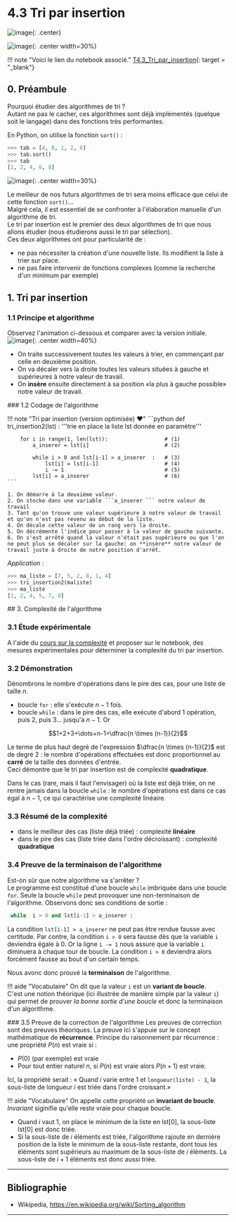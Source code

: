 # 4.3 Tri par insertion

![image](data/BO.png){: .center}

![image](data/color_bars.svg){: .center width=30%}

!!! note "Voici le lien du notebook associé."
	[T4.3_Tri_par_insertion](https://capytale2.ac-paris.fr/web/c/c7d9-1332504){: target = "_blank"}  
	
## 0. Préambule
Pourquoi étudier des algorithmes de tri ?  
Autant ne pas le cacher, ces algorithmes sont déjà implémentés (quelque soit le langage) dans des fonctions très performantes.  

En Python, on utilise la fonction `sort()` :



```python
>>> tab = [4, 8, 1, 2, 6]
>>> tab.sort()
>>> tab
[1, 2, 4, 6, 8]

```

![image](data/meme.png){: .center width=30%}


Le meilleur de nos futurs algorithmes de tri sera moins efficace que celui de cette fonction `sort()`...  
Malgré cela, il est essentiel de se confronter à l'élaboration manuelle d'un algorithme de tri.  
Le tri par insertion est le premier des deux algorithmes de tri que nous allons étudier (nous étudierons aussi le tri par sélection).  
Ces deux algorithmes ont pour particularité de :

- ne pas nécessiter la création d'une nouvelle liste. Ils modifient la liste à trier sur place.
- ne pas faire intervenir de fonctions complexes (comme la recherche d'un minimum par exemple)

## 1. Tri par insertion

### 1.1 Principe et algorithme
Observez l'animation ci-dessous et comparer avec la version initiale.  
![image](data/insertion2.gif){: .center width=40%}

- On traite successivement toutes les valeurs à trier, en commençant par celle en deuxième position.
- On va décaler vers la droite toutes les valeurs situées à gauche et supérieures à notre valeur de travail.
- On **insère** ensuite directement à sa position «la plus à gauche possible» notre valeur de travail. 

### 1.2 Codage de l'algorithme

!!! note "Tri par insertion (version optimisée) :heart:"
    ```python
    def tri_insertion2(lst) :
        '''trie en place la liste lst donnée en paramètre'''
        
		for i in range(1, len(lst)):                  # (1)
            a_inserer = lst[i]                        # (2)
                                                      
            while i > 0 and lst[i-1] > a_inserer  :   # (3)
                lst[i] = lst[i-1]                     # (4)
                i -= 1                                # (5)
            lst[i] = a_inserer                        # (6)
    ```

    1. On démarre à la deuxième valeur.
    2. On stocke dans une variable ```a_inserer ``` notre valeur de travail
    3. Tant qu'on trouve une valeur supérieure à notre valeur de travail et qu'on n'est pas revenu au début de la liste.
    4. On décale cette valeur de un rang vers la droite.
    5. On décrémente l'indice pour passer à la valeur de gauche suivante.
    6. On s'est arrêté quand la valeur n'était pas supérieure ou que l'on ne peut plus se décaler sur la gauche: on **insère** notre valeur de travail juste à droite de notre position d'arrêt.


*Application :*


```python
>>> ma_liste = [7, 5, 2, 8, 1, 4]
>>> tri_insertion2(maliste)
>>> ma_liste
[1, 2, 4, 5, 7, 8]
```

## 3. Complexité de l'algorithme

### 3.1  Étude expérimentale

A l'aide du [cours sur la complexité](../../4.2_Complexite/cours/) et proposer sur le notebook, des mesures expérimentales pour déterminer la complexité du tri par insertion.


### 3.2 Démonstration
Dénombrons le nombre d'opérations dans le pire des cas, pour une liste de taille $n$.

- boucle `for` : elle s'exécute $n-1$ fois.
- boucle `while` : dans le pire des cas, elle exécute d'abord 1 opération, puis 2, puis 3... jusqu'à $n-1$. Or 

$$1+2+3+\dots+n-1=\dfrac{n \times (n-1)}{2}$$

Le terme de plus haut degré de l'expression $\dfrac{n \times (n-1)}{2}$ est de degré 2 : le nombre d'opérations effectuées est donc proportionnel au **carré** de la taille des données d'entrée.  
Ceci démontre que le tri par insertion est de complexité **quadratique**.

Dans le cas (rare, mais il faut l'envisager) où la liste est déjà triée, on ne rentre jamais dans la boucle `while` : le nombre d'opérations est dans ce cas égal à $n-1$, ce qui caractérise une complexité linéaire.

### 3.3 Résumé de la complexité 

- dans le meilleur des cas (liste déjà triée) : complexité **linéaire**
- dans le pire des cas (liste triée dans l'ordre décroissant) : complexité **quadratique**

### 3.4 Preuve de la terminaison de l'algorithme



Est-on sûr que notre algorithme va s'arrêter ?  
Le programme est constitué d'une boucle `while` imbriquée dans une boucle `for`. Seule la boucle `while` peut provoquer une non-terminaison de l'algorithme. Observons donc ses conditions de sortie : 

```python
 while  i > 0 and lst[i-1] > a_inserer :
```

La condition `lst[i-1] > a_inserer` ne peut pas être rendue fausse avec certitude. 
Par contre, la condition `i > 0` sera fausse dès que la variable `i` deviendra égale à 0. Or la ligne 
`i -= 1` nous assure que la variable `i` diminuera à chaque tour de boucle. La condition  `i > 0` deviendra alors forcément fausse au bout d'un certain temps.

Nous avonc donc prouvé la **terminaison** de l'algorithme.

!!! aide "Vocabulaire"
    On dit que la valeur `i` est un **variant de boucle**.  
    C'est une notion théorique (ici illustrée de manière simple par la valeur `i`) qui permet de prouver *la bonne sortie d'une boucle* et donc la terminaison d'un algorithme.


### 3.5 Preuve de la correction de l'algorithme
Les preuves de correction sont des preuves théoriques. La preuve ici s'appuie sur le concept mathématique de **récurrence**. 
Principe du raisonnement par récurrence : 
une propriété $P(n)$ est vraie si :

- $P(0)$ (par exemple) est vraie
- Pour tout entier naturel $n$, si $P(n)$ est vraie alors $P(n+1)$ est vraie.

Ici, la propriété serait : « Quand $i$ varie entre 1 et `longueur(liste) - 1`, la sous-liste de longueur $i$ est triée dans l'ordre croissant.»

!!! aide "Vocabulaire"
    On appelle cette propriété un **invariant de boucle**.  
    *Invariant* siginifie qu'elle reste vraie pour chaque boucle.

- Quand $i$ vaut 1, on place le minimum de la liste en lst[0], la sous-liste lst[0] est donc triée.
- Si la sous-liste de $i$ éléments est triée, l'algorithme rajoute en dernière position de la liste le minimum de la sous-liste restante, dont tous les éléments sont supérieurs au maximum de la sous-liste de $i$ éléments. La sous-liste de $i+1$ éléments est donc aussi triée.



---
## Bibliographie
- Wikipedia, https://en.wikipedia.org/wiki/Sorting_algorithm
---